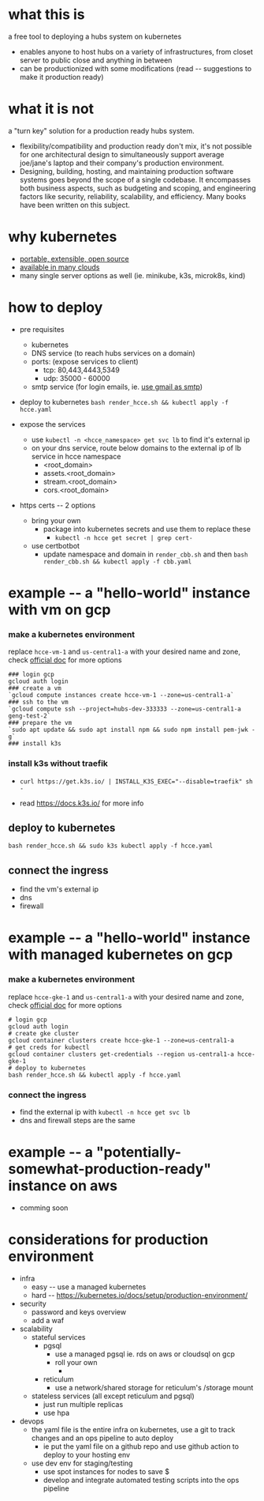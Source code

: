 
# what this is
a free tool to deploying a hubs system on kubernetes
- enables anyone to host hubs on a variety of infrastructures, from closet server to public close and anything in between
- can be productionized with some modifications (read -- suggestions to make it production ready)
 
# what it is not 
a "turn key" solution for a production ready hubs system.
- flexibility/compatibility and production ready don't mix, it's not possible for one architectural design to simultaneously support average joe/jane's laptop and their company's production environment. 
- Designing, building, hosting, and maintaining production software systems goes beyond the scope of a single codebase. It encompasses both business aspects, such as budgeting and scoping, and engineering factors like security, reliability, scalability, and efficiency. Many books have been written on this subject.

# why kubernetes
- [portable, extensible, open source](https://kubernetes.io/docs/concepts/overview/)
- [available in many clouds](https://kubernetes.io/docs/setup/production-environment/turnkey-solutions/)
- many single server options as well (ie. minikube, k3s, microk8s, kind)

# how to deploy
- pre requisites
    - kubernetes
    - DNS service (to reach hubs services on a domain)
    - ports: (expose services to client)
        - tcp: 80,443,4443,5349
        - udp: 35000 - 60000
    - smtp service (for login emails, ie. [use gmail as smtp](https://support.google.com/a/answer/176600?hl=en))
- deploy to kubernetes
`bash render_hcce.sh && kubectl apply -f hcce.yaml`
- expose the services
    - use `kubectl -n <hcce_namespace> get svc lb` to find it's external ip
    - on your dns service, route below domains to the external ip of lb service in hcce namespace
        - <root_domain>
        - assets.<root_domain>
        - stream.<root_domain>
        - cors.<root_domain>

- https certs -- 2 options
    - bring your own
        - package into kubernetes secrets and use them to replace these
          - `kubectl -n hcce get secret | grep cert-`
    - use certbotbot
        - update namespace and domain in `render_cbb.sh` and then `bash render_cbb.sh && kubectl apply -f cbb.yaml`

# example -- a "hello-world" instance with vm on gcp
### make a kubernetes environment
replace `hcce-vm-1` and `us-central1-a` with your desired name and zone, check [official doc](https://cloud.google.com/sdk/gcloud/reference/compute/instances/create) for more options
```
### login gcp
gcloud auth login
### create a vm
`gcloud compute instances create hcce-vm-1 --zone=us-central1-a`
### ssh to the vm
`gcloud compute ssh --project=hubs-dev-333333 --zone=us-central1-a geng-test-2`
### prepare the vm
`sudo apt update && sudo apt install npm && sudo npm install pem-jwk -g`
### install k3s
```
### install k3s without traefik
- `curl https://get.k3s.io/ | INSTALL_K3S_EXEC="--disable=traefik" sh -`

- read https://docs.k3s.io/ for more info

## deploy to kubernetes
`bash render_hcce.sh && sudo k3s kubectl apply -f hcce.yaml`

## connect the ingress
- find the vm's external ip
- dns
- firewall

# example -- a "hello-world" instance with managed kubernetes on gcp
### make a kubernetes environment
replace `hcce-gke-1` and `us-central1-a` with your desired name and zone, check [official doc](https://cloud.google.com/sdk/gcloud/reference/container/clusters/create) for more options
```
# login gcp
gcloud auth login
# create gke cluster
gcloud container clusters create hcce-gke-1 --zone=us-central1-a
# get creds for kubectl
gcloud container clusters get-credentials --region us-central1-a hcce-gke-1
# deploy to kubernetes
bash render_hcce.sh && kubectl apply -f hcce.yaml
```
### connect the ingress
- find the external ip with `kubectl -n hcce get svc lb`
- dns and firewall steps are the same <link to above>

# example -- a "potentially-somewhat-production-ready" instance on aws
- comming soon

# considerations for production environment
- infra
    - easy -- use a managed kubernetes
    - hard -- https://kubernetes.io/docs/setup/production-environment/
- security
    - password and keys overview
    - add a waf
- scalability
    - stateful services
        - pgsql 
            - use a managed pgsql ie. rds on aws or cloudsql on gcp
            - roll your own
                - <links to some guides to run pgsql in k8s>
        - reticulum
            - use a network/shared storage for reticulum's /storage mount
    - stateless services (all except reticulum and pgsql)
        - just run multiple replicas
        - use hpa
- devops
    - the yaml file is the entire infra on kubernetes, use a git to track changes and an ops pipeline to auto deploy
        - ie put the yaml file on a github repo and use github action to deploy to your hosting env
    - use dev env for staging/testing
        - use spot instances for nodes to save $
        - develop and integrate automated testing scripts into the ops pipeline


